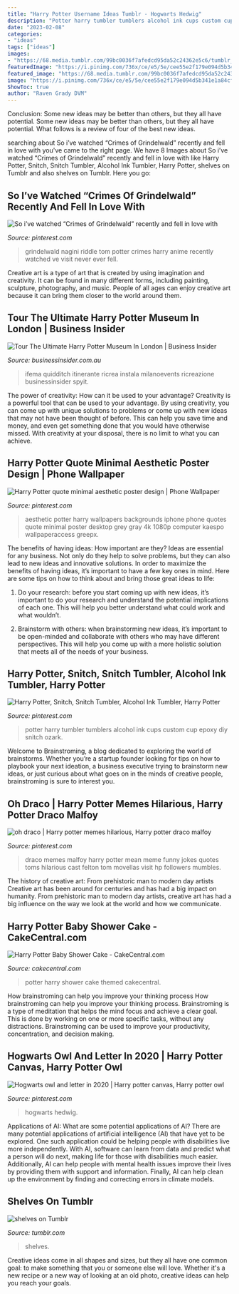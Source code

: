 ```yaml
---
title: "Harry Potter Username Ideas Tumblr - Hogwarts Hedwig"
description: "Potter harry tumbler tumblers alcohol ink cups custom cup epoxy diy snitch ozark"
date: "2023-02-08"
categories:
- "ideas"
tags: ["ideas"]
images:
- "https://68.media.tumblr.com/99bc0036f7afedcd95da52c24362e5c6/tumblr_oc7nsaUBjE1rpwhvdo1_500.jpg"
featuredImage: "https://i.pinimg.com/736x/ce/e5/5e/cee55e2f179e094d5b341e1a84cf3e21--harry-potter-quotes-wallpaper-backgrounds.jpg"
featured_image: "https://68.media.tumblr.com/99bc0036f7afedcd95da52c24362e5c6/tumblr_oc7nsaUBjE1rpwhvdo1_500.jpg"
image: "https://i.pinimg.com/736x/ce/e5/5e/cee55e2f179e094d5b341e1a84cf3e21--harry-potter-quotes-wallpaper-backgrounds.jpg"
ShowToc: true
author: "Raven Grady DVM"
---
```



Conclusion: Some new ideas may be better than others, but they all have potential.
Some new ideas may be better than others, but they all have potential. What follows is a review of four of the best new ideas.

	

		
searching about So i’ve watched “Crimes of Grindelwald” recently and fell in love with you've came to the right page. We have 8 Images about So i’ve watched “Crimes of Grindelwald” recently and fell in love with like Harry Potter, Snitch, Snitch Tumbler, Alcohol Ink Tumbler, Harry Potter, shelves on Tumblr and also shelves on Tumblr. Here you go:
		
    
## So I’ve Watched “Crimes Of Grindelwald” Recently And Fell In Love With

<img loading=lazy src="https://i.pinimg.com/736x/6f/55/41/6f55410530f712b95ba669c304759420.jpg" onerror="this.onerror=null;this.src='https://tse4.mm.bing.net/th?id=OIP.9rbfd1exL6K8qC5IO8YtywHaJ3&amp;pid=15.1';" alt="So i’ve watched “Crimes of Grindelwald” recently and fell in love with">

_Source: pinterest.com_

>grindelwald nagini riddle tom potter crimes harry anime recently watched ve visit never ever fell. 

	

Creative art is a type of art that is created by using imagination and creativity. It can be found in many different forms, including painting, sculpture, photography, and music. People of all ages can enjoy creative art because it can bring them closer to the world around them.

    
## Tour The Ultimate Harry Potter Museum In London | Business Insider

<img loading=lazy src="https://static.businessinsider.com/image/50d376f46bb3f7fc1b00000a/image.jpg" onerror="this.onerror=null;this.src='https://tse3.mm.bing.net/th?id=OIP.agzWY86y8HwFDs3zexOPeQHaFj&amp;pid=15.1';" alt="Tour The Ultimate Harry Potter Museum In London | Business Insider">

_Source: businessinsider.com.au_

>ifema quidditch itinerante ricrea instala milanoevents ricreazione businessinsider spyit. 

	

The power of creativity: How can it be used to your advantage?
Creativity is a powerful tool that can be used to your advantage. By using creativity, you can come up with unique solutions to problems or come up with new ideas that may not have been thought of before. This can help you save time and money, and even get something done that you would have otherwise missed. With creativity at your disposal, there is no limit to what you can achieve.

    
## Harry Potter Quote Minimal Aesthetic Poster Design | Phone Wallpaper

<img loading=lazy src="https://i.pinimg.com/736x/ce/e5/5e/cee55e2f179e094d5b341e1a84cf3e21--harry-potter-quotes-wallpaper-backgrounds.jpg" onerror="this.onerror=null;this.src='https://tse4.mm.bing.net/th?id=OIP.8GatCQzYUwQlLh4Xod0qEAHaNK&amp;pid=15.1';" alt="Harry Potter quote minimal aesthetic poster design | Phone Wallpaper">

_Source: pinterest.com_

>aesthetic potter harry wallpapers backgrounds iphone phone quotes quote minimal poster desktop grey gray 4k 1080p computer kaespo wallpaperaccess greepx. 

	

The benefits of having ideas: How important are they?
Ideas are essential for any business. Not only do they help to solve problems, but they can also lead to new ideas and innovative solutions. In order to maximize the benefits of having ideas, it’s important to have a few key ones in mind. Here are some tips on how to think about and bring those great ideas to life:
1. Do your research: before you start coming up with new ideas, it’s important to do your research and understand the potential implications of each one. This will help you better understand what could work and what wouldn’t.

2. Brainstorm with others: when brainstorming new ideas, it’s important to be open-minded and collaborate with others who may have different perspectives. This will help you come up with a more holistic solution that meets all of the needs of your business.

    
## Harry Potter, Snitch, Snitch Tumbler, Alcohol Ink Tumbler, Harry Potter

<img loading=lazy src="https://i.pinimg.com/736x/d2/68/6a/d2686a04d1b0811d27fe8af9339fc85b.jpg" onerror="this.onerror=null;this.src='https://tse4.mm.bing.net/th?id=OIP.YRMepFSGpYW5EaQ-wgcbZAHaJ3&amp;pid=15.1';" alt="Harry Potter, Snitch, Snitch Tumbler, Alcohol Ink Tumbler, Harry Potter">

_Source: pinterest.com_

>potter harry tumbler tumblers alcohol ink cups custom cup epoxy diy snitch ozark. 

	

Welcome to Brainstroming, a blog dedicated to exploring the world of brainstorms. Whether you’re a startup founder looking for tips on how to playbook your next ideation, a business executive trying to brainstorm new ideas, or just curious about what goes on in the minds of creative people, brainstroming is sure to interest you.

    
## Oh Draco | Harry Potter Memes Hilarious, Harry Potter Draco Malfoy

<img loading=lazy src="https://i.pinimg.com/originals/39/ee/f2/39eef27063b7925e50c922d7586b9c6c.jpg" onerror="this.onerror=null;this.src='https://tse2.mm.bing.net/th?id=OIP.HS1jMDyLT1KNjkiVXitpxgAAAA&amp;pid=15.1';" alt="oh draco | Harry potter memes hilarious, Harry potter draco malfoy">

_Source: pinterest.com_

>draco memes malfoy harry potter mean meme funny jokes quotes toms hilarious cast felton tom movellas visit hp followers mumbles. 

	

The history of creative art: From prehistoric man to modern day artists
Creative art has been around for centuries and has had a big impact on humanity. From prehistoric man to modern day artists, creative art has had a big influence on the way we look at the world and how we communicate.

    
## Harry Potter Baby Shower Cake - CakeCentral.com

<img loading=lazy src="http://cdn001.cakecentral.com/gallery/2017/04/900_harry-potter-baby-shower-cake-9525159jJGT.jpg" onerror="this.onerror=null;this.src='https://tse2.mm.bing.net/th?id=OIP.sT3FI6nWJJ-IY6Fkxu_nyQHaKT&amp;pid=15.1';" alt="Harry Potter Baby Shower Cake - CakeCentral.com">

_Source: cakecentral.com_

>potter harry shower cake themed cakecentral. 

	

How brainstroming can help you improve your thinking process
How brainstroming can help you improve your thinking process. Brainstroming is a type of meditation that helps the mind focus and achieve a clear goal. This is done by working on one or more specific tasks, without any distractions. Brainstroming can be used to improve your productivity, concentration, and decision making.

    
## Hogwarts Owl And Letter In 2020 | Harry Potter Canvas, Harry Potter Owl

<img loading=lazy src="https://i.pinimg.com/736x/03/77/13/037713b12e18e9735785a5bbb7ee1095.jpg" onerror="this.onerror=null;this.src='https://tse3.mm.bing.net/th?id=OIP.xg5IvA_2vEVa8qWvXnB-4wHaKe&amp;pid=15.1';" alt="Hogwarts owl and letter in 2020 | Harry potter canvas, Harry potter owl">

_Source: pinterest.com_

>hogwarts hedwig. 

	

Applications of AI: What are some potential applications of AI?
There are many potential applications of artificial intelligence (AI) that have yet to be explored. One such application could be helping people with disabilities live more independently. With AI, software can learn from data and predict what a person will do next, making life for those with disabilities much easier. Additionally, AI can help people with mental health issues improve their lives by providing them with support and information. Finally, AI can help clean up the environment by finding and correcting errors in climate models.

    
## Shelves On Tumblr

<img loading=lazy src="https://68.media.tumblr.com/99bc0036f7afedcd95da52c24362e5c6/tumblr_oc7nsaUBjE1rpwhvdo1_500.jpg" onerror="this.onerror=null;this.src='https://tse1.mm.bing.net/th?id=OIP.O8IXCneW5VHCBwHGd_sTfAHaKX&amp;pid=15.1';" alt="shelves on Tumblr">

_Source: tumblr.com_

>shelves. 

	

Creative ideas come in all shapes and sizes, but they all have one common goal: to make something that you or someone else will love. Whether it's a new recipe or a new way of looking at an old photo, creative ideas can help you reach your goals.

